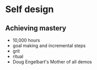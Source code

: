 # Self design

## Achieving mastery

* 10,000 hours
* goal making and incremental steps
* grit
* ritual
* Doug Engelbart's Mother of all demos




